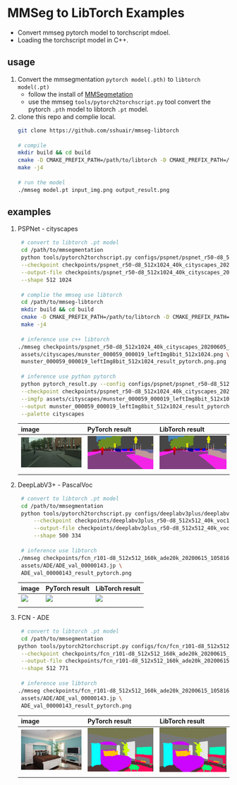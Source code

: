 # MMSeg to LibTorch Examples 

- Convert mmseg pytorch model to torchscript mdoel. 
- Loading the torchscript model in C++.

## usage
1. Convert the mmsegmentation `pytorch model(.pth)` to `libtorch model(.pt)`
    - follow the install of [MMSegmetation](https://mmsegmentation.readthedocs.io/en/latest/get_started.html)
    - use the mmseg `tools/pytorch2torchscript.py` tool convert the pytorch `.pth` model to libtorch `.pt` model.
2. clone this repo and complie local.
    ``` bash
    git clone https://github.com/sshuair/mmseg-libtorch

    # compile 
    mkdir build && cd build
    cmake -D CMAKE_PREFIX_PATH=/path/to/libtorch -D CMAKE_PREFIX_PATH=/path/to/opencv ..
    make -j4

    # run the model 
    ./mmseg model.pt input_img.png output_result.png
    ```

## examples
1. PSPNet - cityscapes
   ``` bash
    # convert to libtorch .pt model
    cd /path/to/mmsegmentation
    python tools/pytorch2torchscript.py configs/pspnet/pspnet_r50-d8_512x1024_40k_cityscapes.py \
    --checkpoint checkpoints/pspnet_r50-d8_512x1024_40k_cityscapes_20200605_003338-2966598c.pth \
    --output-file checkpoints/pspnet_r50-d8_512x1024_40k_cityscapes_20200605_003338-2966598c.pt \
    --shape 512 1024
    
    # complie the mmseg use libtorch
    cd /path/to/mmseg-libtorch
    mkdir build && cd build
    cmake -D CMAKE_PREFIX_PATH=/path/to/libtorch -D CMAKE_PREFIX_PATH=/path/to/opencv ..
    make -j4

    # inference use c++ libtorch
   ./mmseg checkpoints/pspnet_r50-d8_512x1024_40k_cityscapes_20200605_003338-2966598c.pt \
    assets/cityscapes/munster_000059_000019_leftImg8bit_512x1024.png \
    munster_000059_000019_leftImg8bit_512x1024_result_pytorch.png.png

    # inference use python pytorch
    python pytorch_result.py --config configs/pspnet/pspnet_r50-d8_512x1024_40k_cityscapes.py \
    --checkpoint checkpoints/pspnet_r50-d8_512x1024_40k_cityscapes_20200605_003338-2966598c.pth \
    --imgfp assets/cityscapes/munster_000059_000019_leftImg8bit_512x1024.png \
    --output munster_000059_000019_leftImg8bit_512x1024_result_pytorch.png \
    --palette cityscapes
   ```
   
   | image                               | PyTorch result                      | LibTorch result                     |
   |-------------------------------------|-------------------------------------|-------------------------------------|
   | ![](assets/cityscapes/munster_000059_000019_leftImg8bit_512x1024.png) | ![](assets/cityscapes/munster_000059_000019_leftImg8bit_512x1024_result_pytorch.png) | ![](assets/cityscapes/munster_000059_000019_leftImg8bit_512x1024_result_libtorch.png) |
   |                                     |                                     |                                     |



2. DeepLabV3+ - PascalVoc
   ```bash
    # convert to libtorch .pt model
    cd /path/to/mmsegmentation
    python tools/pytorch2torchscript.py configs/deeplabv3plus/deeplabv3plus_r50-d8_512x512_40k_voc12aug.py \
        --checkpoint checkpoints/deeplabv3plus_r50-d8_512x512_40k_voc12aug_20200613_161759-e1b43aa9.pth \
        --output-file checkpoints/deeplabv3plus_r50-d8_512x512_40k_voc12aug_20200613_161759-e1b43aa9.pt \
        --shape 500 334

    # inference use libtorch
   ./mmseg checkpoints/fcn_r101-d8_512x512_160k_ade20k_20200615_105816-fd192bd5.pt \
    assets/ADE/ADE_val_00000143.jp \
    ADE_val_00000143_result_pytorch.png
    ```

   | image                               | PyTorch result                      | LibTorch result                     |
   |-------------------------------------|-------------------------------------|-------------------------------------|
   | ![](assets/voc2012/2007_000129.jpg) | ![](assets/voc2012/2007_000129_result_pytorch.png) | ![](assets/voc2012/2007_000129_result_libtorch.png) |
   |                                     |                                     |                                     |

3. FCN - ADE
   ``` bash
    # convert to libtorch .pt model
    cd /path/to/mmsegmentation
   python tools/pytorch2torchscript.py configs/fcn/fcn_r101-d8_512x512_160k_ade20k.py \
    --checkpoint checkpoints/fcn_r101-d8_512x512_160k_ade20k_20200615_105816-fd192bd5.pth \
    --output-file checkpoints/fcn_r101-d8_512x512_160k_ade20k_20200615_105816-fd192bd5.pt \
    --shape 512 771
    
    # inference use libtorch
   ./mmseg checkpoints/fcn_r101-d8_512x512_160k_ade20k_20200615_105816-fd192bd5.pt \
    assets/ADE/ADE_val_00000143.jp \
    ADE_val_00000143_result_pytorch.png
   ```
   
   | image                               | PyTorch result                      | LibTorch result                     |
   |-------------------------------------|-------------------------------------|-------------------------------------|
   | ![](assets/ADE/ADE_val_00000143.jpg) | ![](assets/ADE/ADE_val_00000143_result_pytorch.png) | ![](assets/ADE/ADE_val_00000143_result_libtorch.png) |
   |                                     |                                     |                                     |
